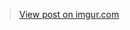 <blockquote class="imgur-embed-pub" lang="en" data-id="NDU3oV1"><a href="https://imgur.com/NDU3oV1">View post on imgur.com</a></blockquote><script async src="//s.imgur.com/min/embed.js" charset="utf-8"></script>

